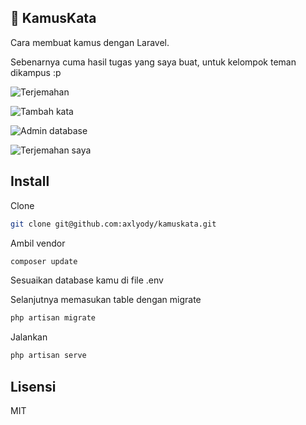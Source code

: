 ## :whale: KamusKata
Cara membuat kamus dengan Laravel.

Sebenarnya cuma hasil tugas yang saya buat, untuk kelompok teman dikampus :p

![Terjemahan](http://i.imgur.com/mKbq3UE.png)

![Tambah kata](http://i.imgur.com/zhSH9H6.png)

![Admin database](http://i.imgur.com/ggGI0Ek.png)

![Terjemahan saya](http://i.imgur.com/bTHJ5HG.png)

## Install

Clone 
```sh
git clone git@github.com:axlyody/kamuskata.git
```
Ambil vendor
```sh
composer update
```
Sesuaikan database kamu di file .env

Selanjutnya memasukan table dengan migrate
```sh
php artisan migrate
```
Jalankan
```sh
php artisan serve
```

## Lisensi

MIT

